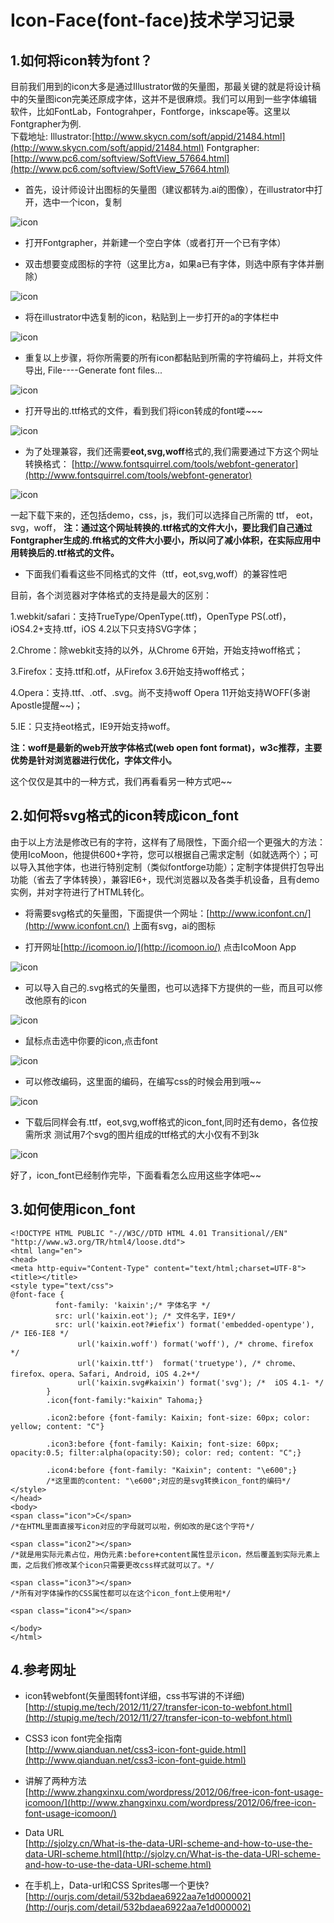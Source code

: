 Icon-Face(font-face)技术学习记录
=
1.如何将icon转为font？
-
目前我们用到的icon大多是通过Illustrator做的矢量图，那最关键的就是将设计稿中的矢量图icon完美还原成字体，这并不是很麻烦。我们可以用到一些字体编辑软件，比如FontLab，Fontograhper，Fontforge，inkscape等。这里以Fontgrapher为例.	
下载地址:
Illustrator:[http://www.skycn.com/soft/appid/21484.html](http://www.skycn.com/soft/appid/21484.html)
Fontgrapher:[http://www.pc6.com/softview/SoftView_57664.html](http://www.pc6.com/softview/SoftView_57664.html)

* 首先，设计师设计出图标的矢量图（建议都转为.ai的图像），在illustrator中打开，选中一个icon，复制

![icon](image/icon_1.png)

* 打开Fontgrapher，并新建一个空白字体（或者打开一个已有字体）

* 双击想要变成图标的字符（这里比方a，如果a已有字体，则选中原有字体并删除）

![icon](image/icon_2.png)

* 将在illustrator中选复制的icon，粘贴到上一步打开的a的字体栏中
 
![icon](image/icon_3.png)

* 重复以上步骤，将你所需要的所有icon都黏贴到所需的字符编码上，并将文件导出,
File----Generate font files...

![icon](image/icon_4.png)

* 打开导出的.ttf格式的文件，看到我们将icon转成的font喽~~~

![icon](image/icon_5.png)

* 为了处理兼容，我们还需要**eot,svg,woff**格式的,我们需要通过下方这个网址转换格式：
[http://www.fontsquirrel.com/tools/webfont-generator](http://www.fontsquirrel.com/tools/webfont-generator)

![icon](image/icon_6.png)

一起下载下来的，还包括demo，css，js，我们可以选择自己所需的 ttf， eot，svg，woff，
**注：通过这个网址转换的.ttf格式的文件大小，要比我们自己通过Fontgrapher生成的.fft格式的文件大小要小，所以问了减小体积，在实际应用中用转换后的.ttf格式的文件。**

* 下面我们看看这些不同格式的文件（ttf，eot,svg,woff）的兼容性吧

目前，各个浏览器对字体格式的支持是最大的区别：

1.webkit/safari：支持TrueType/OpenType(.ttf)，OpenType PS(.otf)，iOS4.2+支持.ttf，iOS 4.2以下只支持SVG字体；

2.Chrome：除webkit支持的以外，从Chrome 6开始，开始支持woff格式；

3.Firefox：支持.ttf和.otf，从Firefox 3.6开始支持woff格式；

4.Opera：支持.ttf、.otf、.svg。尚不支持woff Opera 11开始支持WOFF(多谢Apostle提醒~~)；

5.IE：只支持eot格式，IE9开始支持woff。

**注：woff是最新的web开放字体格式(web open font format)，w3c推荐，主要优势是针对浏览器进行优化，字体文件小。**

这个仅仅是其中的一种方式，我们再看看另一种方式吧~~

2.如何将svg格式的icon转成icon_font
-

由于以上方法是修改已有的字符，这样有了局限性，下面介绍一个更强大的方法：
使用IcoMoon，他提供600+字符，您可以根据自己需求定制（如就选两个）；可以导入其他字体，也进行特别定制（类似fontforge功能）；定制字体提供打包导出功能（省去了字体转换），兼容IE6+，现代浏览器以及各类手机设备，且有demo实例，并对字符进行了HTML转化。

* 将需要svg格式的矢量图，下面提供一个网址：[http://www.iconfont.cn/](http://www.iconfont.cn/)  上面有svg，ai的图标

* 打开网址[http://icomoon.io/](http://icomoon.io/) 点击IcoMoon App

![icon](image/icon_8.png)

* 可以导入自己的.svg格式的矢量图，也可以选择下方提供的一些，而且可以修改他原有的icon

![icon](image/icon_9.png)

* 鼠标点击选中你要的icon,点击font

![icon](image/icon_10.png)

* 可以修改编码，这里面的编码，在编写css的时候会用到哦~~

![icon](image/icon_11.png)

* 下载后同样会有.ttf，eot,svg,woff格式的icon_font,同时还有demo，各位按需所求
测试用7个svg的图片组成的ttf格式的大小仅有不到3k

![icon](image/icon_14.png)

好了，icon_font已经制作完毕，下面看看怎么应用这些字体吧~~

3.如何使用icon_font
-
	<!DOCTYPE HTML PUBLIC "-//W3C//DTD HTML 4.01 Transitional//EN" "http://www.w3.org/TR/html4/loose.dtd">
	<html lang="en">
	<head>
	<meta http-equiv="Content-Type" content="text/html;charset=UTF-8">
	<title></title>
	<style type="text/css">
	@font-face {
		  	  font-family: 'kaixin';/* 字体名字 */
		  	  src: url('kaixin.eot'); /* 文件名字，IE9*/
		   	  src: url('kaixin.eot?#iefix') format('embedded-opentype'), /* IE6-IE8 */
		           url('kaixin.woff') format('woff'), /* chrome、firefox */
		           url('kaixin.ttf')  format('truetype'), /* chrome、firefox、opera、Safari, Android, iOS 4.2+*/
		           url('kaixin.svg#kaixin') format('svg'); /*  iOS 4.1- */
		    }
		    .icon{font-family:"kaixin" Tahoma;}

		    .icon2:before {font-family: Kaixin; font-size: 60px; color: yellow; content: "C"}

		    .icon3:before {font-family: Kaixin; font-size: 60px; opacity:0.5; filter:alpha(opacity:50); color: red; content: "C";}

			.icon4:before {font-family: "Kaixin"; content: "\e600";}
			/*这里面的content: "\e600";对应的是svg转换icon_font的编码*/
	</style>
	</head>
	<body>
	<span class="icon">C</span>
	/*在HTML里面直接写icon对应的字母就可以啦，例如改的是C这个字符*/

	<span class="icon2"></span>
	/*就是用实际元素占位，用伪元素:before+content属性显示icon，然后覆盖到实际元素上面，之后我们修改某个icon只需要更改css样式就可以了。*/

	<span class="icon3"></span>
	/*所有对字体操作的CSS属性都可以在这个icon_font上使用啦*/

	<span class="icon4"></span>
	
	</body>
	</html>


4.参考网址
-
* icon转webfont(矢量图转font详细，css书写讲的不详细)
[http://stupig.me/tech/2012/11/27/transfer-icon-to-webfont.html](http://stupig.me/tech/2012/11/27/transfer-icon-to-webfont.html)

* CSS3 icon font完全指南  
[http://www.qianduan.net/css3-icon-font-guide.html](http://www.qianduan.net/css3-icon-font-guide.html)

* 讲解了两种方法  
[http://www.zhangxinxu.com/wordpress/2012/06/free-icon-font-usage-icomoon/](http://www.zhangxinxu.com/wordpress/2012/06/free-icon-font-usage-icomoon/)

* Data URL  
[http://sjolzy.cn/What-is-the-data-URI-scheme-and-how-to-use-the-data-URI-scheme.html](http://sjolzy.cn/What-is-the-data-URI-scheme-and-how-to-use-the-data-URI-scheme.html)

* 在手机上，Data-url和CSS Sprites哪一个更快?
[http://ourjs.com/detail/532bdaea6922aa7e1d000002](http://ourjs.com/detail/532bdaea6922aa7e1d000002)

